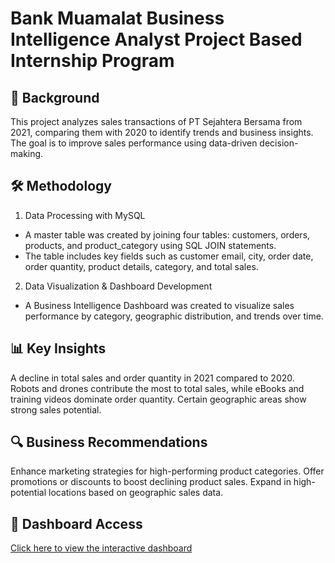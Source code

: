 # Bank Muamalat Business Intelligence Analyst Project Based Internship Program

## 📌 Background
This project analyzes sales transactions of PT Sejahtera Bersama from 2021, comparing them with 2020 to identify trends and business insights. The goal is to improve sales performance using data-driven decision-making.

## 🛠 Methodology
1. Data Processing with MySQL
- A master table was created by joining four tables: customers, orders, products, and product_category using SQL JOIN statements.
- The table includes key fields such as customer email, city, order date, order quantity, product details, category, and total sales.

2. Data Visualization & Dashboard Development
- A Business Intelligence Dashboard was created to visualize sales performance by category, geographic distribution, and trends over time.

## 📊 Key Insights
A decline in total sales and order quantity in 2021 compared to 2020.
Robots and drones contribute the most to total sales, while eBooks and training videos dominate order quantity.
Certain geographic areas show strong sales potential.

## 🔍 Business Recommendations
Enhance marketing strategies for high-performing product categories.
Offer promotions or discounts to boost declining product sales.
Expand in high-potential locations based on geographic sales data.

## 🚀 Dashboard Access
[Click here to view the interactive dashboard](https://its.id/m/BI-TransactionDashboard)

